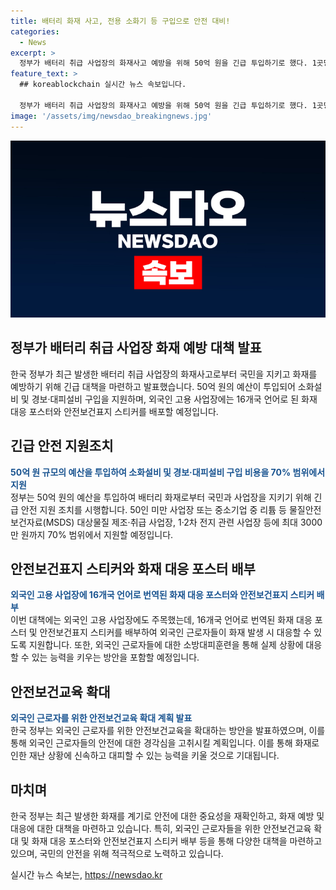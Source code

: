 ```yaml
---
title: 배터리 화재 사고, 전용 소화기 등 구입으로 안전 대비!
categories:
  - News
excerpt: >
  정부가 배터리 취급 사업장의 화재사고 예방을 위해 50억 원을 긴급 투입하기로 했다. 1곳당 최대 3000만 원까지 70% 범위에서 지원하며, 외국인 고용 사업장에는 16개국 언어로 번역된 화재 시 행동요령 포스터와 안전보건표지 스티커를 배포할 예정이다. 또한, 소화기 및 경보, 대피설비를 구입하고, 외국인 근로자에 대한 소방대피훈련을 진행할 계획이다. 고용노동부는 신청받은 사업장을 심사한 후 신속히 지원할 예정이며, 안전보건교육을 강화할 예정이라고 밝혔다.
feature_text: >
  ## koreablockchain 실시간 뉴스 속보입니다.

  정부가 배터리 취급 사업장의 화재사고 예방을 위해 50억 원을 긴급 투입하기로 했다. 1곳당 최대 3000만 원까지 70% 범위에서 지원하며, 외국인 고용 사업장에는 16개국 언어로 번역된 화재 시 행동요령 포스터와 안전보건표지 스티커를 배포할 예정이다. 또한, 소화기 및 경보, 대피설비를 구입하고, 외국인 근로자에 대한 소방대피훈련을 진행할 계획이다. 고용노동부는 신청받은 사업장을 심사한 후 신속히 지원할 예정이며, 안전보건교육을 강화할 예정이라고 밝혔다.
image: '/assets/img/newsdao_breakingnews.jpg'
---
```


<p><img src="/assets/img/newsdao_breakingnews.jpg" alt="koreablockchain 속보" /></p>

<h2 data-ke-size="size26">정부가 배터리 취급 사업장 화재 예방 대책 발표</h2>

<p>한국 정부가 최근 발생한 배터리 취급 사업장의 화재사고로부터 국민을 지키고 화재를 예방하기 위해 긴급 대책을 마련하고 발표했습니다. 50억 원의 예산이 투입되어 소화설비 및 경보·대피설비 구입을 지원하며, 외국인 고용 사업장에는 16개국 언어로 된 화재 대응 포스터와 안전보건표지 스티커를 배포할 예정입니다.</p>

<p data-ke-size="size16"></p>

<h2 data-ke-size="size24">긴급 안전 지원조치</h2>

<p><b><span style="color: #1a5490;">50억 원 규모의 예산을 투입하여 소화설비 및 경보·대피설비 구입 비용을 70% 범위에서 지원</span></b><br />
정부는 50억 원의 예산을 투입하여 배터리 화재로부터 국민과 사업장을 지키기 위해 긴급 안전 지원 조치를 시행합니다. 50인 미만 사업장 또는 중소기업 중 리튬 등 물질안전보건자료(MSDS) 대상물질 제조·취급 사업장, 1·2차 전지 관련 사업장 등에 최대 3000만 원까지 70% 범위에서 지원할 예정입니다.</p>

<p data-ke-size="size16"></p>

<h2 data-ke-size="size24">안전보건표지 스티커와 화재 대응 포스터 배부</h2>

<p><b><span style="color: #1a5490;">외국인 고용 사업장에 16개국 언어로 번역된 화재 대응 포스터와 안전보건표지 스티커 배부</span></b><br />
이번 대책에는 외국인 고용 사업장에도 주목했는데, 16개국 언어로 번역된 화재 대응 포스터 및 안전보건표지 스티커를 배부하여 외국인 근로자들이 화재 발생 시 대응할 수 있도록 지원합니다. 또한, 외국인 근로자들에 대한 소방대피훈련을 통해 실제 상황에 대응할 수 있는 능력을 키우는 방안을 포함할 예정입니다.</p>

<p data-ke-size="size16"></p>

<h2 data-ke-size="size24">안전보건교육 확대</h2>

<p><b><span style="color: #1a5490;">외국인 근로자를 위한 안전보건교육 확대 계획 발표</span></b><br />
한국 정부는 외국인 근로자를 위한 안전보건교육을 확대하는 방안을 발표하였으며, 이를 통해 외국인 근로자들의 안전에 대한 경각심을 고취시킬 계획입니다. 이를 통해 화재로 인한 재난 상황에 신속하고 대피할 수 있는 능력을 키울 것으로 기대됩니다.</p>

<p data-ke-size="size16"></p>

<h2 data-ke-size="size24">마치며</h2>

<p>한국 정부는 최근 발생한 화재를 계기로 안전에 대한 중요성을 재확인하고, 화재 예방 및 대응에 대한 대책을 마련하고 있습니다. 특히, 외국인 근로자들을 위한 안전보건교육 확대 및 화재 대응 포스터와 안전보건표지 스티커 배부 등을 통해 다양한 대책을 마련하고 있으며, 국민의 안전을 위해 적극적으로 노력하고 있습니다.</p>
실시간 뉴스 속보는, <a href="https://newsdao.kr" rel="dofollow">https://newsdao.kr</a>



